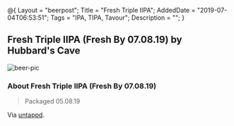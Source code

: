 @{
 Layout = "beerpost";
 Title = "Fresh Triple IIPA";
 AddedDate = "2019-07-04T06:53:51";
 Tags = "IPA, TIPA, Tavour";
 Description = "";
 }
 

## Fresh Triple IIPA (Fresh By 07.08.19) by Hubbard's Cave

![beer-pic]

### About Fresh Triple IIPA (Fresh By 07.08.19)

> Packaged 05.08.19

Via [untappd][untappd-url].

[untappd-url]: <https://untappd.com//b/hubbard-s-cave-fresh-triple-iipa-fresh-by-07-08-19/3216531>
[beer-pic]: https://jasonpowley.com/assets/img/2019-07-04-fresh-triple-iipa-fresh-by-070819.jpeg "Fresh Triple IIPA (Fresh By 07.08.19) by Hubbard's Cave"

